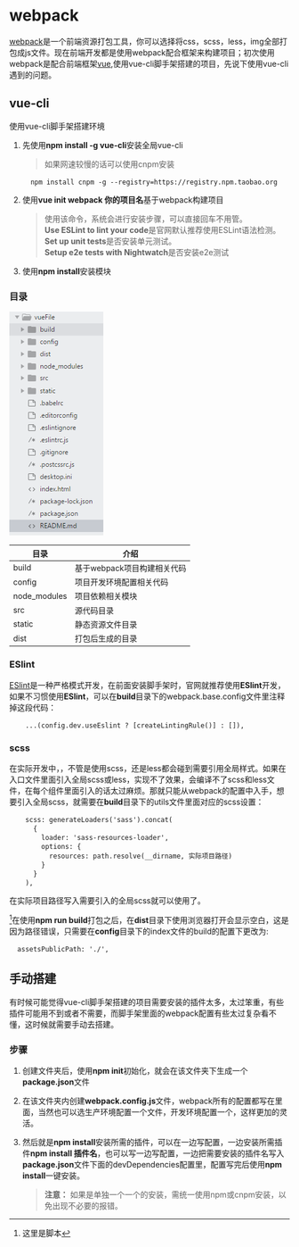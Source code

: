 # webpack #

[webpack](https://webpack.js.org)是一个前端资源打包工具，你可以选择将css，scss，less，img全部打包成js文件。现在前端开发都是使用webpack配合框架来构建项目；初次使用webpack是配合前端框架[vue](https://cn.vuejs.org),使用vue-cli脚手架搭建的项目，先说下使用vue-cli遇到的问题。

## vue-cli ##

使用vue-cli脚手架搭建环境
1. 先使用**npm install -g vue-cli**安装全局vue-cli
    >如果网速较慢的话可以使用cnpm安装
    ```
      npm install cnpm -g --registry=https://registry.npm.taobao.org
    ```

2. 使用**vue init webpack 你的项目名**基于webpack构建项目
    >使用该命令，系统会进行安装步骤，可以直接回车不用管。  
    **Use ESLint to lint your code**是官网默认推荐使用ESLint语法检测。  
    **Set up unit tests**是否安装单元测试。  
    **Setup e2e tests with Nightwatch**是否安装e2e测试

3. 使用**npm install**安装模块  

### 目录 ###  

<img src="./img/微信图片_20180123100459.png"/>  

目录|介绍  
-|- 
build|基于webpack项目构建相关代码
config|项目开发环境配置相关代码 
node_modules|项目依赖相关模块 
src|源代码目录 
static|静态资源文件目录  
dist|打包后生成的目录  

### ESlint ###
[ESlint](https://eslint.org/)是一种严格模式开发，在前面安装脚手架时，官网就推荐使用**ESlint**开发，如果不习惯使用**ESlint**，可以在**build**目录下的webpack.base.config文件里注释掉这段代码：
```
    ...(config.dev.useEslint ? [createLintingRule()] : []),
```

### scss ###
在实际开发中，，不管是使用scss，还是less都会碰到需要引用全局样式。如果在入口文件里面引入全局scss或less，实现不了效果，会编译不了scss和less文件，在每个组件里面引入的话太过麻烦。那就只能从webpack的配置中入手，想要引入全局scss，就需要在**build**目录下的utils文件里面对应的scss设置：
```
    scss: generateLoaders('sass').concat(
      {
        loader: 'sass-resources-loader',
        options: {
          resources: path.resolve(__dirname, 实际项目路径)
        }
      }
    ),
```
在实际项目路径写入需要引入的全局scss就可以使用了。

[^1]在使用**npm run build**打包之后，在**dist**目录下使用浏览器打开会显示空白，这是因为路径错误，只需要在**config**目录下的index文件的build的配置下更改为:
```
  assetsPublicPath: './',
```  
[^1]:这里是脚本  

## 手动搭建 ##
有时候可能觉得vue-cli脚手架搭建的项目需要安装的插件太多，太过笨重，有些插件可能用不到或者不需要，而脚手架里面的webpack配置有些太过复杂看不懂，这时候就需要手动去搭建。

### 步骤 ###
1. 创建文件夹后，使用**npm init**初始化，就会在该文件夹下生成一个**package.json**文件  

2. 在该文件夹内创建**webpack.config.js**文件，webpack所有的配置都写在里面，当然也可以选生产环境配置一个文件，开发环境配置一个，这样更加的灵活。

3. 然后就是**npm install**安装所需的插件，可以在一边写配置，一边安装所需插件**npm install 插件名**，也可以写一边写配置，一边把需要安装的插件名写入**package.json**文件下面的devDependencies配置里，配置写完后使用**npm install**一键安装。  
    >__注意：__ 如果是单独一个一个的安装，需统一使用npm或cnpm安装，以免出现不必要的报错。
    




